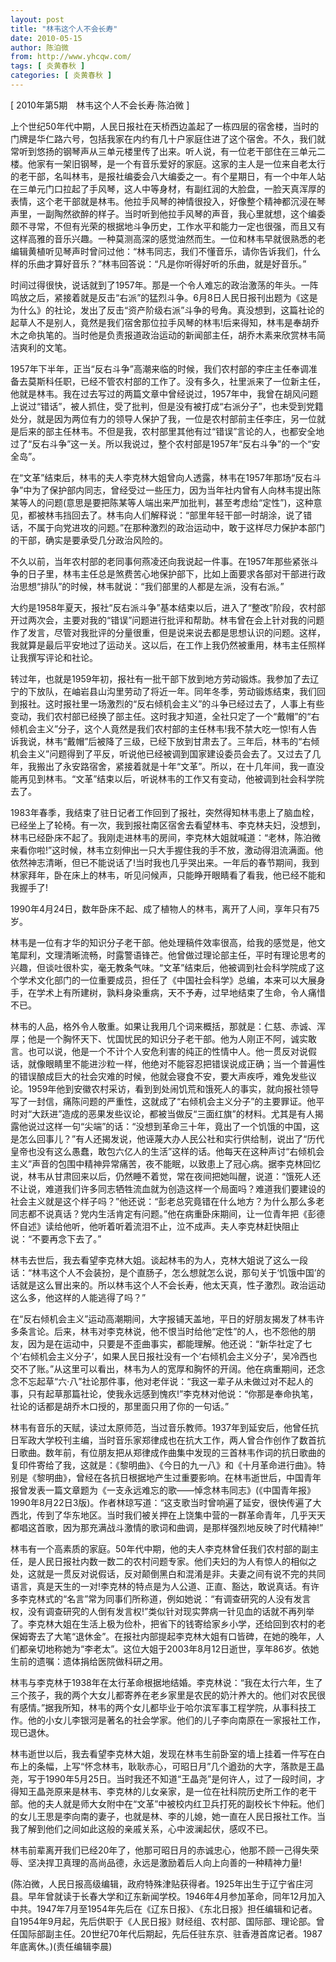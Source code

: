 ```yaml
---
layout: post
title: "林韦这个人不会长寿"
date: 2010-05-15
author: 陈泊微
from: http://www.yhcqw.com/
tags: [ 炎黄春秋 ]
categories: [ 炎黄春秋 ]
---
```



[ 2010年第5期　林韦这个人不会长寿·陈泊微 ]


上个世纪50年代中期，人民日报社在天桥西边盖起了一栋四层的宿舍楼，当时的门牌是华仁路六号，包括我家在内约有几十户家庭住进了这个宿舍。不久，我们就常听到悠扬的钢琴声从三单元楼里传了出来。听人说，有一位老干部住在三单元二楼。他家有一架旧钢琴，是一个有音乐爱好的家庭。这家的主人是一位来自老太行的老干部，名叫林韦，是报社编委会八大编委之一。有个星期日，有一个中年人站在三单元门口拉起了手风琴，这人中等身材，有副红润的大脸盘，一脸天真浑厚的表情，这个老干部就是林韦。他拉手风琴的神情很投入，好像整个精神都沉浸在琴声里，一副陶然欲醉的样子。当时听到他拉手风琴的声音，我心里就想，这个编委颇不寻常，不但有光荣的根据地斗争历史，工作水平和能力一定也很强，而且又有这样高雅的音乐兴趣。一种莫测高深的感觉油然而生。一位和林韦早就很熟悉的老编辑黄植听见琴声时曾问过他：“林韦同志，我们不懂音乐，请你告诉我们，什么样的乐曲才算好音乐？”林韦回答说：“凡是你听得好听的乐曲，就是好音乐。”


时间过得很快，说话就到了1957年。那是一个令人难忘的政治激荡的年头。一阵鸣放之后，紧接着就是反击“右派”的猛烈斗争。6月8日人民日报刊出题为《这是为什么》的社论，发出了反击“资产阶级右派”斗争的号角。真没想到，这篇社论的起草人不是别人，竟然是我们宿舍那位拉手风琴的林韦!后来得知，林韦是奉胡乔木之命执笔的。当时他是负责报道政治运动的新闻部主任，胡乔木素来欣赏林韦简洁爽利的文笔。


1957年下半年，正当“反右斗争”高潮来临的时候，我们农村部的李庄主任奉调准备去莫斯科任职，已经不管农村部的工作了。没有多久，社里派来了一位新主任，他就是林韦。我在过去写过的两篇文章中曾经说过，1957年中，我曾在胡风问题上说过“错话”，被人抓住，受了批判，但是没有被打成“右派分子”，也未受到党籍处分，就是因为两位有力的领导人保护了我，一位是农村部前主任李庄，另一位就是后来的部主任林韦。不但是我，农村部里其他有过“错误”言论的人，也都安全地过了“反右斗争”这一关。所以我说过，整个农村部是1957年“反右斗争”的一个“安全岛”。


在“文革”结束后，林韦的夫人李克林大姐曾向人透露，林韦在1957年那场“反右斗争”中为了保护部内同志，曾经受过一些压力，因为当年社内曾有人向林韦提出陈某等人的问题(意思是要把陈某等人端出来严加批判，甚至考虑给“定性”)，这种意见，都被林韦挡回去了。林韦向人们解释说：“部里年轻干部一时胡涂，说了错话，不属于向党进攻的问题。”在那种激烈的政治运动中，敢于这样尽力保护本部门的干部，确实是要承受几分政治风险的。


不久以前，当年农村部的老同事何燕凌还向我说起一件事。在1957年那些紧张斗争的日子里，林韦主任总是煞费苦心地保护部下，比如上面要求各部对干部进行政治思想“排队”的时候，林韦就说：“我们部里的人都是左派，没有右派。”


大约是1958年夏天，报社“反右派斗争”基本结束以后，进入了“整改”阶段，农村部开过两次会，主要对我的“错误”问题进行批评和帮助。林韦曾在会上针对我的问题作了发言，尽管对我批评的分量很重，但是说来说去都是思想认识的问题。这样，我就算是最后平安地过了运动关。这以后，在工作上我仍然被重用，林韦主任照样让我撰写评论和社论。


转过年，也就是1959年初，报社有一批干部下放到地方劳动锻炼。我参加了去辽宁的下放队，在岫岩县山沟里劳动了将近一年。同年冬季，劳动锻炼结束，我们回到报社。这时报社里一场激烈的“反右倾机会主义”的斗争已经过去了，人事上有些变动，我们农村部已经换了部主任。这时我才知道，全社只定了一个“戴帽”的“右倾机会主义”分子，这个人竟然是我们农村部的主任林韦!我不禁大吃一惊!有人告诉我说，林韦“戴帽”后被降了三级，已经下放到甘肃去了。三年后，林韦的“右倾机会主义”问题得到了平反，听说他已经被调到国家建设委员会去了。又过去了几年，我搬出了永安路宿舍，紧接着就是十年“文革”。所以，在十几年间，我一直没能再见到林韦。“文革”结束以后，听说林韦的工作又有变动，他被调到社会科学院去了。


1983年春季，我结束了驻日记者工作回到了报社，突然得知林韦患上了脑血栓，已经坐上了轮椅。有一次，我到报社南区宿舍去看望林韦、李克林夫妇，没想到，林韦已经卧床不起了。我刚走进林韦的房间，李克林大姐就喊道：“老林，陈泊微来看你啦!”这时候，林韦立刻伸出一只大手握住我的手不放，激动得泪流满面。他依然神志清晰，但已不能说话了!当时我也几乎哭出来。一年后的春节期间，我到林家拜年，卧在床上的林韦，听见问候声，只能睁开眼睛看了看我，他已经不能和我握手了!

1990年4月24日，数年卧床不起、成了植物人的林韦，离开了人间，享年只有75岁。


林韦是一位有才华的知识分子老干部。他处理稿件效率很高，给我的感觉是，他文笔犀利，文理清晰流畅，时露警语锋芒。他曾做过理论部主任，平时有理论思考的兴趣，但谈吐很朴实，毫无教条气味。“文革”结束后，他被调到社会科学院成了这个学术文化部门的一位重要成员，担任了《中国社会科学》总编，本来可以大展身手，在学术上有所建树，孰料身染重病，天不予寿，过早地结束了生命，令人痛惜不已。


林韦的人品，格外令人敬重。如果让我用几个词来概括，那就是：仁慈、赤诚、浑厚；他是一个胸怀天下、忧国忧民的知识分子老干部。他为人刚正不阿，诚实敢言。也可以说，他是一个不计个人安危利害的纯正的性情中人。他一贯反对说假话，就像眼睛里不能进沙粒一样，他绝对不能容忍把错误说成正确；当一个普遍性的错误酿成巨大的社会灾难的时候，他就会寝食不安，要大声疾呼，难免发些议论。1959年他到安徽农村采访，看到到处闹饥荒和饿死人的事实，就向报社领导写了一封信，痛陈问题的严重性，这就成了“右倾机会主义分子”的主要罪证。他平时对“大跃进”造成的恶果发些议论，都被当做反“三面红旗”的材料。尤其是有人揭露他说过这样一句“尖端”的话：“没想到革命三十年，竟出了一个饥饿的中国，这是怎么回事儿？”有人还揭发说，他诬蔑大办人民公社和实行供给制，说出了“历代皇帝也没有这么愚蠢，敢包六亿人的生活”这样的话。他每天在这种声讨“右倾机会主义”声音的包围中精神异常痛苦，夜不能眠，以致患上了冠心病。据李克林回忆说，林韦从甘肃回来以后，仍然睡不着觉，常在夜间把她叫醒，说道：“饿死人还不让说，难道我们许多同志牺牲流血就为创造这样一个局面吗？难道我们要建设的社会主义就是这个样子吗？”他还说：“彭老总究竟错在什么地方？为什么那么多老同志都不说真话？党内生活肯定有问题。”他在病重卧床期间，让一位青年把《彭德怀自述》读给他听，他听着听着流泪不止，泣不成声。夫人李克林赶快阻止说：“不要再念下去了。”


林韦去世后，我去看望李克林大姐。谈起林韦的为人，克林大姐说了这么一段话：“林韦这个人不会装扮，是个直肠子，怎么想就怎么说，那句关于‘饥饿中国’的话就是这么冒出来的。所以林韦这个人不会长寿，他太天真，性子激烈。政治运动这么多，他这样的人能逃得了吗？”


在“反右倾机会主义”运动高潮期间，大字报铺天盖地，平日的好朋友揭发了林韦许多条言论。后来，林韦对李克林说，他不恨当时给他“定性”的人，也不怨他的朋友，因为是在运动中，只要是不歪曲事实，都能理解。他还说：“新华社定了七个‘右倾机会主义分子’，如果人民日报社没有一个‘右倾机会主义分子’，吴冷西也交不了账。”从这里可以看出，林韦为人的宽厚和胸怀的开阔。他在病重期间，还念念不忘起草“六·八”社论那件事，他对老伴说：“我这一辈子从未做过对不起人的事，只有起草那篇社论，使我永远感到愧疚!”李克林对他说：“你那是奉命执笔，社论的话都是胡乔木口授的，那里面只用了你的一句话。”


林韦有音乐的天赋，读过太原师范，当过音乐教师。1937年到延安后，他曾任抗日军政大学校刊主编，当时音乐家郑律成也在抗大工作，两人曾合作创作了数首抗日歌曲。数年前，有位朋友把从郑律成作曲集中发现的三首林韦作词的抗日歌曲的复印件寄给了我，这就是：《黎明曲》、《今日的九一八》和《十月革命进行曲》。特别是《黎明曲》，曾经在各抗日根据地产生过重要影响。在林韦逝世后，中国青年报曾发表一篇文章题为《一支永远难忘的歌——悼念林韦同志》(《中国青年报》1990年8月22日3版)。作者林琼写道：“这支歌当时曾响遍了延安，很快传遍了大西北，传到了华东地区。当时我们被关押在上饶集中营的一群革命青年，几乎天天都唱这首歌，因为那充满战斗激情的歌词和曲调，是那样强烈地反映了时代精神!”


林韦有一个高素质的家庭。50年代中期，他的夫人李克林曾任我们农村部的副主任，是人民日报社内数一数二的农村问题专家。他们夫妇的为人有惊人的相似之处，这就是一贯反对说假话，反对颠倒黑白和混淆是非。夫妻之间有说不完的共同语言，真是天生的一对!李克林的特点是为人公道、正直、豁达，敢说真话。有许多李克林式的“名言”常为同事们所称道，例如她说：“有调查研究的人没有发言权，没有调查研究的人倒有发言权!”类似针对现实弊病一针见血的话就不再列举了。李克林大姐在生活上极为俭朴，把省下的钱寄给家乡小学，还给回到农村的老保姆寄去了大笔“退休金”。在报社内部提起李克林大姐有口皆碑，在她的晚年，人们都亲切地称她为“李老太”。这位大姐于2003年8月12日逝世，享年86岁。依她生前的遗嘱：遗体捐给医院做科研之用。


林韦与李克林于1938年在太行革命根据地结婚。李克林说：“我在太行六年，生了三个孩子，我的两个大女儿都寄养在老乡家里是农民的奶汁养大的。他们对农民很有感情。”据我所知，林韦的两个女儿都毕业于哈尔滨军事工程学院，从事科技工作。他的小女儿李银河是著名的社会学家。他们的儿子李向南原在一家报社工作，现已退休。


林韦逝世以后，我去看望李克林大姐，发现在林韦生前卧室的墙上挂着一件写在白布上的条幅，上写“怀念林韦，耿耿赤心，可昭日月”几个遒劲的大字，落款是王晶尧，写于1990年5月25日。当时我还不知道“王晶尧”是何许人，过了一段时间，才得知王晶尧原来是林韦、李克林的儿女亲家，是一位在社科院历史所工作的老干部。他的夫人就是师大女附中在“文革”中被校内红卫兵打死的副校长卞仲耘。他们的女儿王思是李向南的妻子，也就是林、李的儿媳，她一直在人民日报社工作。当我了解到他们之间如此这般的亲戚关系，心中波澜起伏，感叹不已。

林韦前辈离开我们已经20年了，他那可昭日月的赤诚忠心，他那不顾一己得失荣辱、坚决捍卫真理的高尚品德，永远是激励着后人向上向善的一种精神力量!


(陈泊微，人民日报高级编辑，政府特殊津贴获得者。1925年出生于辽宁省庄河县。早年曾就读于长春大学和辽东新闻学校。1946年4月参加革命，同年12月加入中共。1947年7月至1954年先后在《辽东日报》、《东北日报》担任编辑和记者。自1954年9月起，先后供职于《人民日报》财经组、农村部、国际部、理论部。曾任国际部副主任。20世纪70年代后期起，先后任驻东京、驻香港首席记者。1987年底离休。)(责任编辑李晨)


